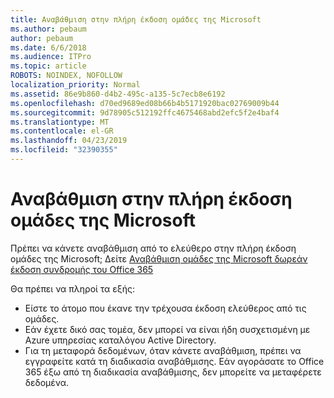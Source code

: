 ```yaml
---
title: Αναβάθμιση στην πλήρη έκδοση ομάδες της Microsoft
ms.author: pebaum
author: pebaum
ms.date: 6/6/2018
ms.audience: ITPro
ms.topic: article
ROBOTS: NOINDEX, NOFOLLOW
localization_priority: Normal
ms.assetid: 86e9b860-d4b2-495c-a135-5c7ecb8e6192
ms.openlocfilehash: d70ed9689ed08b66b4b5171920bac02769009b44
ms.sourcegitcommit: 9d78905c512192ffc4675468abd2efc5f2e4baf4
ms.translationtype: MT
ms.contentlocale: el-GR
ms.lasthandoff: 04/23/2019
ms.locfileid: "32390355"
---
```

# <a name="upgrade-to-the-full-version-of-microsoft-teams"></a>Αναβάθμιση στην πλήρη έκδοση ομάδες της Microsoft

Πρέπει να κάνετε αναβάθμιση από το ελεύθερο στην πλήρη έκδοση ομάδες της Microsoft; Δείτε [Αναβάθμιση ομάδες της Microsoft δωρεάν έκδοση συνδρομής του Office 365](https://docs.microsoft.com/en-us/microsoftteams/upgrade-freemium)

Θα πρέπει να πληροί τα εξής:
- Είστε το άτομο που έκανε την τρέχουσα έκδοση ελεύθερος από τις ομάδες.
- Εάν έχετε δικό σας τομέα, δεν μπορεί να είναι ήδη συσχετισμένη με Azure υπηρεσίας καταλόγου Active Directory.
- Για τη μεταφορά δεδομένων, όταν κάνετε αναβάθμιση, πρέπει να εγγραφείτε κατά τη διαδικασία αναβάθμισης. Εάν αγοράσατε το Office 365 έξω από τη διαδικασία αναβάθμισης, δεν μπορείτε να μεταφέρετε δεδομένα.



